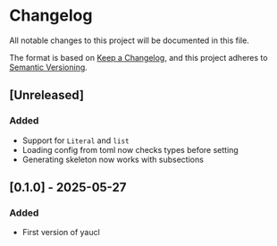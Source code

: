 # Changelog

All notable changes to this project will be documented in this file.

The format is based on [Keep a Changelog](https://keepachangelog.com/en/1.1.0/),
and this project adheres to [Semantic Versioning](https://semver.org/spec/v2.0.0.html).

## [Unreleased]

### Added

- Support for `Literal` and `list`
- Loading config from toml now checks types before setting
- Generating skeleton now works with subsections

## [0.1.0] - 2025-05-27

### Added

- First version of yaucl
